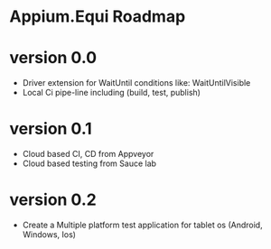 # Appium.Equi Roadmap

# version 0.0 #
* Driver extension for WaitUntil conditions like: WaitUntilVisible
* Local Ci pipe-line including (build, test, publish)

# version 0.1 #
* Cloud based CI, CD from Appveyor
* Cloud based testing from Sauce lab

# version 0.2 #
* Create a Multiple platform test application for tablet os (Android, Windows, Ios)

